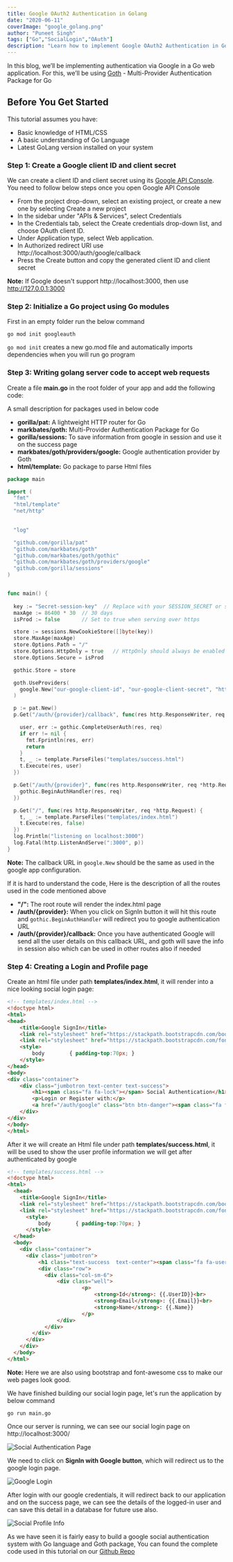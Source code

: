 ```yaml
---
title: Google OAuth2 Authentication in Golang
date: "2020-06-11"
coverImage: "google_golang.png"
author: "Puneet Singh"
tags: ["Go","SocialLogin","OAuth"]
description: "Learn how to implement Google OAuth2 Authentication in Golang using Goath"
---
```


In this blog, we’ll be implementing authentication via Google in a Go web application. For this, we’ll be using [Goth](https://github.com/markbates/goth) - Multi-Provider Authentication Package for Go

## Before You Get Started
This tutorial assumes you have:

*   Basic knowledge of HTML/CSS
*   A basic understanding of Go Language
*   Latest GoLang version installed on your system

### Step 1: Create a Google client ID and client secret

We can create a  client ID and client secret using its [Google API Console](https://console.developers.google.com/). You need to follow below steps once you open Google API Console

- From the project drop-down, select an existing project, or create a new one by selecting Create a new project
- In the sidebar under "APIs & Services", select Credentials
- In the Credentials tab, select the Create credentials drop-down list, and choose OAuth client ID.
- Under Application type, select Web application.
- In Authorized redirect URI use http://localhost:3000/auth/google/callback
- Press the Create button and copy the generated client ID and client secret

**Note:** If Google doesn't support http://localhost:3000, then use http://127.0.0.1:3000

### Step 2: Initialize a Go project using Go modules

First in an empty folder run the below command

```
go mod init googleauth
```

`go mod init` creates a new go.mod file and automatically imports dependencies when you will run go program

### Step 3: Writing golang server code to accept web requests

Create a file **main.go** in the root folder of your app and add the following code: 

A small description for packages used in below code
- **gorilla/pat:**  A lightweight HTTP router for Go
- **markbates/goth:**  Multi-Provider Authentication Package for Go
- **gorilla/sessions:**  To save information from google in session and use it on the success page
- **markbates/goth/providers/google:**  Google authentication provider by Goth
- **html/template:** Go package to parse Html files


```Go
package main

import (
  "fmt"
  "html/template"
  "net/http"
  

  "log"

  "github.com/gorilla/pat"
  "github.com/markbates/goth"
  "github.com/markbates/goth/gothic"
  "github.com/markbates/goth/providers/google"
  "github.com/gorilla/sessions"
)


func main() {
  
  key := "Secret-session-key"  // Replace with your SESSION_SECRET or similar
  maxAge := 86400 * 30  // 30 days
  isProd := false       // Set to true when serving over https

  store := sessions.NewCookieStore([]byte(key))
  store.MaxAge(maxAge)
  store.Options.Path = "/"
  store.Options.HttpOnly = true   // HttpOnly should always be enabled
  store.Options.Secure = isProd

  gothic.Store = store

  goth.UseProviders(
    google.New("our-google-client-id", "our-google-client-secret", "http://localhost:3000/auth/google/callback", "email", "profile"),
  )

  p := pat.New()
  p.Get("/auth/{provider}/callback", func(res http.ResponseWriter, req *http.Request) {

    user, err := gothic.CompleteUserAuth(res, req)
    if err != nil {
      fmt.Fprintln(res, err)
      return
    }
    t, _ := template.ParseFiles("templates/success.html")
    t.Execute(res, user)
  })

  p.Get("/auth/{provider}", func(res http.ResponseWriter, req *http.Request) {
    gothic.BeginAuthHandler(res, req)
  })

  p.Get("/", func(res http.ResponseWriter, req *http.Request) {
    t, _ := template.ParseFiles("templates/index.html")
    t.Execute(res, false)
  })
  log.Println("listening on localhost:3000")
  log.Fatal(http.ListenAndServe(":3000", p))
}

```
**Note:** The callback URL in `google.New` should be the same as used in the google app configuration.

If it is hard to understand the code, Here is the description of all the routes used in the code mentioned above

- **"/":**  The root route will render the index.html page
- **/auth/{provider}:**  When you click on SignIn button it will hit this route and `gothic.BeginAuthHandler` will redirect you to google authentication URL
- **/auth/{provider}/callback:**  Once you have authenticated Google will send all the user details on this callback URL, and goth will save the info in session also which can be used in other routes also if needed



### Step 4: Creating a Login and Profile page

Create an html file under path **templates/index.html**, it will render into a nice looking social login page:

```html 
<!-- templates/index.html -->
<!doctype html>
<html>
<head>
    <title>Google SignIn</title>
    <link rel="stylesheet" href="https://stackpath.bootstrapcdn.com/bootstrap/4.4.1/css/bootstrap.min.css"> <!-- load bulma css -->
    <link rel="stylesheet" href="https://stackpath.bootstrapcdn.com/font-awesome/4.7.0/css/font-awesome.min.css"> <!-- load fontawesome -->
    <style>
        body        { padding-top:70px; }
    </style>
</head>
<body>
<div class="container">
    <div class="jumbotron text-center text-success">
        <h1><span class="fa fa-lock"></span> Social Authentication</h1>
        <p>Login or Register with:</p>
        <a href="/auth/google" class="btn btn-danger"><span class="fa fa-google"></span> SignIn with Google</a>
    </div>
</div>
</body>
</html> 
```

After it we will create an Html file under path **templates/success.html**, it will be used to show the user profile information we will get after authenticated by google

```html 
<!-- templates/success.html -->
<!doctype html>
<html>
  <head>
    <title>Google SignIn</title>
    <link rel="stylesheet" href="https://stackpath.bootstrapcdn.com/bootstrap/4.4.1/css/bootstrap.min.css"> <!-- load bulma css -->
    <link rel="stylesheet" href="https://stackpath.bootstrapcdn.com/font-awesome/4.7.0/css/font-awesome.min.css"> <!-- load fontawesome -->
      <style>
          body        { padding-top:70px; }
      </style>
  </head>
  <body>
    <div class="container">
      <div class="jumbotron">
          <h1 class="text-success  text-center"><span class="fa fa-user"></span> Profile Information</h1>
          <div class="row">
            <div class="col-sm-6">
                <div class="well">
                        <p>
                            <strong>Id</strong>: {{.UserID}}<br>
                            <strong>Email</strong>: {{.Email}}<br>
                            <strong>Name</strong>: {{.Name}}
                        </p>
                </div>
            </div>
        </div>
      </div>
    </div>
  </body>
</html>
```
**Note:** Here we are also using bootstrap and font-awesome css to make our web pages look good. 



We have finished building our social login page, let's run the application by below command


```
go run main.go
```

Once our server is running, we can see our social login page on http://localhost:3000/

![Social Authentication Page](go_google_login.jpg "Social Authentication Page")

We need to click on **SignIn with Google button**, which will redirect us to the google login page.

![Google Login](google_login.jpg "Google Login")

After login with our google credentials, it will redirect back to our application and on the success page, we can see the details of the logged-in user and can save this detail in a database for future use also.

![Social Profile Info](go_google_profile.jpg "Social Profile Info")

As we have seen it is fairly easy to build a google social authentication system with Go language and Goth package, You can found the complete code used in this tutorial on our [Github Repo](https://github.com/LoginRadius/engineering-blog-samples/tree/master/GoLang/GoogleAuthenticationGoth)